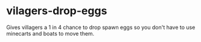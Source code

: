 # vilagers-drop-eggs
Gives villagers a 1 in 4 chance to drop spawn eggs so you don't have to use minecarts and boats to move them.
